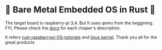 # 🦀 Bare Metal Embedded OS in Rust 🦀  
The target board is raspberry-pi 3,4. But It uses qemu from the beggining.  
FYI, Please check the [docs](https://github.com/nook1208/nook_os/tree/master/docs) for each chaper's description.

It refers [rust-raspberrypi-OS-tutorials](https://github.com/rust-embedded/rust-raspberrypi-OS-tutorials) and [linux kernel](https://github.com/torvalds/linux).
Thank you all for the great products
